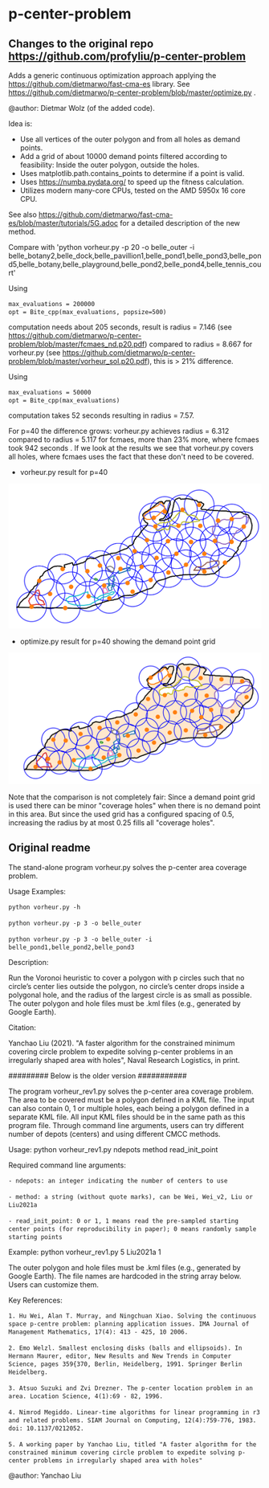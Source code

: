 # p-center-problem

## Changes to the original repo https://github.com/profyliu/p-center-problem 

Adds a generic continuous optimization approach applying the https://github.com/dietmarwo/fast-cma-es library.
See https://github.com/dietmarwo/p-center-problem/blob/master/optimize.py .

@author: Dietmar Wolz (of the added code). 

Idea is:

 - Use all vertices of the outer polygon and from all holes as demand points.
 - Add a grid of about 10000 demand points filtered according to feasibility: Inside the outer polygon, outside the holes. 
 - Uses matplotlib.path.contains_points to determine if a point is valid.
 - Uses https://numba.pydata.org/ to speed up the fitness calculation. 
 - Utilizes modern many-core CPUs, tested on the AMD 5950x 16 core CPU. 
 
See also https://github.com/dietmarwo/fast-cma-es/blob/master/tutorials/5G.adoc for a detailed description of the new method.   

Compare with 'python vorheur.py -p 20 -o belle_outer -i belle_botany2,belle_dock,belle_pavillion1,belle_pond1,belle_pond3,belle_pond5,belle_botany,belle_playground,belle_pond2,belle_pond4,belle_tennis_court'
 
Using
 
    max_evaluations = 200000
    opt = Bite_cpp(max_evaluations, popsize=500)
 
computation needs about 205 seconds, result is radius = 7.146 (see https://github.com/dietmarwo/p-center-problem/blob/master/fcmaes_nd.p20.pdf)
compared to radius = 8.667 for vorheur.py (see https://github.com/dietmarwo/p-center-problem/blob/master/vorheur_sol.p20.pdf), this is > 21% difference. 

Using     

    max_evaluations = 50000
    opt = Bite_cpp(max_evaluations)

computation takes 52 seconds resulting in radius = 7.57.

For p=40 the difference grows: vorheur.py achieves radius = 6.312 compared to radius = 5.117 for fcmaes, more than 23% more, where fcmaes took 942 seconds .
If we look at the results we see that vorheur.py covers all holes, where fcmaes uses the fact that these don't need to be covered.

- vorheur.py result for p=40

<img src="volheur.p40.png" title="vorheur.py result for p=40">

- optimize.py result for p=40 showing the demand point grid

<img src="fcmaes.p40.png" title="optimize.py result for p=40 showing the demand point grid">

Note that the comparison is not completely fair: Since a demand point grid is used there can be minor "coverage holes" when there is no demand point in this area. But since the used grid has a configured spacing of 0.5, increasing the radius by at most 0.25 fills all "coverage holes". 

## Original readme

The stand-alone program vorheur.py solves the p-center area coverage problem. 

Usage Examples:

    python vorheur.py -h
    
    python vorheur.py -p 3 -o belle_outer
    
    python vorheur.py -p 3 -o belle_outer -i belle_pond1,belle_pond2,belle_pond3
    
Description: 

Run the Voronoi heuristic to cover a polygon with p circles such that no circle’s center lies outside the polygon, no circle’s center drops inside a polygonal hole, and the radius of the largest circle is as small as possible.
The outer polygon and hole files must be .kml files (e.g., generated by Google Earth). 

Citation: 

Yanchao Liu (2021). "A faster algorithm for the constrained minimum covering circle problem to expedite solving p-center problems in an irregularly shaped area with holes", Naval Research Logistics, in print. 




######### Below is the older version ###########

The program vorheur_rev1.py solves the p-center area coverage problem. The area to be covered must be a polygon defined in a KML file. The input can 
also contain 0, 1 or multiple holes, each being a polygon defined in a separate KML file. 
All input KML files should be in the same path as this program file. 
Through command line arguments, users can try different number of depots (centers) and using different CMCC methods. 

Usage: python vorheur_rev1.py ndepots method read_init_point

Required command line arguments: 

    - ndepots: an integer indicating the number of centers to use
    
    - method: a string (without quote marks), can be Wei, Wei_v2, Liu or Liu2021a
    
    - read_init_point: 0 or 1, 1 means read the pre-sampled starting center points (for reproducibility in paper); 0 means randomly sample starting points
    
Example: python vorheur_rev1.py 5 Liu2021a 1

The outer polygon and hole files must be .kml files (e.g., generated by Google Earth). 
The file names are hardcoded in the string array below. Users can customize them.

Key References: 

    1. Hu Wei, Alan T. Murray, and Ningchuan Xiao. Solving the continuous space p-centre problem: planning application issues. IMA Journal of Management Mathematics, 17(4): 413 - 425, 10 2006.
    
    2. Emo Welzl. Smallest enclosing disks (balls and ellipsoids). In Hermann Maurer, editor, New Results and New Trends in Computer Science, pages 359{370, Berlin, Heidelberg, 1991. Springer Berlin Heidelberg.
    
    3. Atsuo Suzuki and Zvi Drezner. The p-center location problem in an area. Location Science, 4(1):69 - 82, 1996.
    
    4. Nimrod Megiddo. Linear-time algorithms for linear programming in r3 and related problems. SIAM Journal on Computing, 12(4):759-776, 1983. doi: 10.1137/0212052.                                                                                           
    
    5. A working paper by Yanchao Liu, titled "A faster algorithm for the constrained minimum covering circle problem to expedite solving p-center problems in irregularly shaped area with holes"

@author: Yanchao Liu
